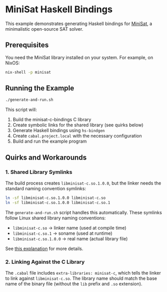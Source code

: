 # MiniSat Haskell Bindings

This example demonstrates generating Haskell bindings for
[MiniSat](https://github.com/niklasso/minisat-c-bindings), a minimalistic
open-source SAT solver.

## Prerequisites

You need the MiniSat library installed on your system. For example, on NixOS:

```bash
nix-shell -p minisat
```

## Running the Example

```bash
./generate-and-run.sh
```

This script will:
1. Build the minisat-c-bindings C library
2. Create symbolic links for the shared library (see quirks below)
3. Generate Haskell bindings using `hs-bindgen`
4. Create `cabal.project.local` with the necessary configuration
5. Build and run the example program

## Quirks and Workarounds

### 1. Shared Library Symlinks

The build process creates `libminisat-c.so.1.0.0`, but the linker needs the
standard naming convention symlinks:

```bash
ln -sf libminisat-c.so.1.0.0 libminisat-c.so
ln -sf libminisat-c.so.1.0.0 libminisat-c.so.1
```

The `generate-and-run.sh` script handles this automatically. These symlinks
follow Linux shared library naming conventions:

- `libminisat-c.so` → linker name (used at compile time)
- `libminisat-c.so.1` → soname (used at runtime)
- `libminisat-c.so.1.0.0` → real name (actual library file)

See [this explanation](https://stackoverflow.com/questions/663209/can-someone-explain-linux-library-naming/21462448#21462448)
for more details.

### 2. Linking Against the C Library

The `.cabal` file includes `extra-libraries: minisat-c`, which tells the
linker to link against `libminisat-c.so`. The library name should match the
base name of the binary file (without the `lib` prefix and `.so` extension).
